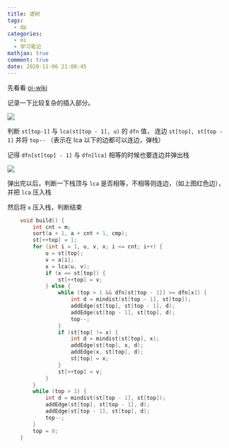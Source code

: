 ```yaml
---
title: 虚树
tags:
  - dp
categories:
  - oi
  - 学习笔记
mathjax: true
comment: true
date: 2020-11-06 21:08:45
---
```

先看看 [oi-wiki](https://oi-wiki.org/graph/virtual-tree/)

记录一下比较复杂的插入部分。

<!-- more -->

![](virtual-tree/3.png)

判断 `st[top-1]` 与 `lca(st[top - 1], u)` 的 `dfn` 值， 连边 `st[top], st[top - 1]` 并将 `top--` （表示在 lca 以下的边都可以连边，弹栈）

记得 `dfn[st[top] - 1]` 与 `dfn[lca]` 相等的时候也要连边并弹出栈

![](virtual-tree/1.png)

弹出完以后，判断一下栈顶与 `lca` 是否相等，不相等则连边，（如上图红色边），并把 `lca` 压入栈

然后将 `x` 压入栈，判断结束

```cpp
    void build() {
        int cnt = m;
        sort(a + 1, a + cnt + 1, cmp);
        st[++top] = 1;
        for (int i = 1, u, v, x; i <= cnt; i++) {
            u = st[top];
            v = a[i];
            x = lca(u, v);
            if (x == st[top]) {
                st[++top] = v;
            } else {
                while (top > 1 && dfn[st[top - 1]] >= dfn[x]) {
                    int d = mindist(st[top - 1], st[top]);
                    addEdge(st[top], st[top - 1], d);
                    addEdge(st[top - 1], st[top], d);
                    top--;
                }
                if (st[top] != x) {
                    int d = mindist(st[top], x);
                    addEdge(st[top], x, d);
                    addEdge(x, st[top], d);
                    st[top] = x;
                }
                st[++top] = v;
            }
        }
        while (top > 1) {
            int d = mindist(st[top - 1], st[top]);
            addEdge(st[top], st[top - 1], d);
            addEdge(st[top - 1], st[top], d);
            top--;
        }
        top = 0;
    }
```

